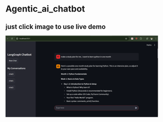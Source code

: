 # Agentic_ai_chatbot

## just click image to use live demo

[![Watch the demo](https://github.com/Mohitpr1314/Agentic_ai_chatbot/blob/main/agentic.png)](https://agenticaichatbot-mohit.streamlit.app/)

